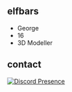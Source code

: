  <h2 align="left">elfbars</h2>

- George
- 16
- 3D Modeller
 <h2 align="left">contact</h2>
 
 [![Discord Presence](https://lanyard.cnrad.dev/api/1147116997021270027)](https://discord.com/users/1147116997021270027)
